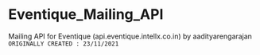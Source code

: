 
# Eventique_Mailing_API
Mailing API for Eventique (api.eventique.intellx.co.in)
by aadityarengarajan
```ORIGINALLY CREATED : 23/11/2021```